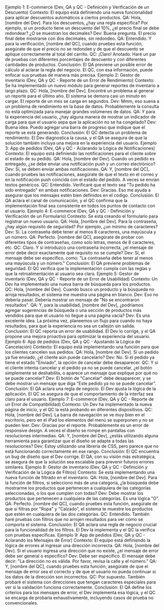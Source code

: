 Ejemplo 1: E-commerce (Dev, QA y QC - Definición y Verificación de un
Descuento)
Contexto: El equipo está definiendo una nueva funcionalidad para aplicar
descuentos automáticos a ciertos productos.
QA: Hola, [nombre del Dev]. Para los descuentos, ¿hay una regla específica? Por
ejemplo, si un producto tiene un descuento del 10%, ¿el precio final se debe
redondear? ¿O se muestran los decimales?
Dev: Buena pregunta. El precio final debe mostrarse con dos decimales, sin
redondeo.
QA: Entendido. Y para la verificación, [nombre del QC], cuando pruebes esta
función, asegúrate de que el precio no se redondee y de que el descuento se
aplique correctamente al total del carrito.
QC: ¡Claro! Anotado. Haré un par de pruebas con diferentes porcentajes de
descuento y con diferentes cantidades de productos.
Conclusión: El QA previene un posible error de cálculo al aclarar la regla del
negocio. El QC, con esa información, puede enfocar sus pruebas de manera más
precisa.
Ejemplo 2: Gestor de inventario (Dev, QA y QC - Reporte de un Error de
Rendimiento)
Contexto: Se ha implementado un nuevo módulo para generar reportes de
inventario a largo plazo.
QC: Hola, [nombre del Dev]. Encontré un problema al generar un reporte para el
último año. El sistema se demora casi un minuto en cargar. El reporte de un mes
se carga en segundos.
Dev: Mmm, eso suena a un problema de rendimiento en la base de datos.
Probablemente la consulta no está optimizada para manejar grandes volúmenes
de datos.
QA: Y para la experiencia del usuario, ¿hay alguna manera de mostrar un indicador
de carga para que el usuario sepa que la aplicación no se ha congelado?
Dev: Buena idea. Puedo agregar una barra de progreso que indique que el reporte
se está generando.
Conclusión: El QC detecta un problema de rendimiento. El Dev diagnostica la
causa, y el QA se asegura de que la solución también incluya una mejora en la
experiencia del usuario.
Ejemplo 3: App de pedidos (Dev, QA y QC - Aclarando la Lógica de
Notificaciones)
Contexto: El equipo está definiendo las notificaciones para el cliente sobre el
estado de su pedido.
QA: Hola, [nombre del Dev]. Cuando un pedido es entregado, ¿se debe enviar una
notificación push y un correo electrónico?
Dev: Sí, se deben enviar ambas notificaciones.
QA: Y, [nombre del QC], cuando pruebes las notificaciones, asegúrate de que el
texto en el correo y en la notificación push coincida con el estado del pedido. A
veces se envían textos genéricos.
QC: Entendido. Verificaré que el texto sea "Tu pedido ha sido entregado" en
ambas notificaciones.
Dev: Gracias. Eso me ayuda a asegurar que los mensajes estén bien definidos en
el código.
Conclusión: El QA aclara el canal de comunicación, y el QC confirma que la
implementación final sea consistente en todos los puntos de contacto con el
usuario.
Ejemplo 4: E-commerce (Dev, QA y QC - Definición y Verificación de un
Formulario)
Contexto: Se está creando el formulario para registrar un nuevo usuario.
QA: Hola, [nombre del Dev]. Para la contraseña, ¿hay algún requisito de
seguridad? Por ejemplo, ¿un mínimo de caracteres?
Dev: Sí. La contraseña debe tener al menos 8 caracteres, una mayúscula y un
número.
QA: Perfecto. [nombre del QC], asegúrate de probar con diferentes tipos de
contraseñas, como solo letras, menos de 8 caracteres, etc.
QC: Claro. Y si introduzco una contraseña incorrecta, ¿el mensaje de error debe
decir exactamente qué requisito no se cumple?
Dev: Sí, el mensaje debe ser específico, como: "La contraseña debe tener al
menos una mayúscula y un número."
Conclusión: El QA previene problemas de seguridad. El QC verifica que la
implementación cumpla con las reglas y que la retroalimentación al usuario sea
clara.
Ejemplo 5: Gestor de inventario (Dev, QA y QC - Reporte de un Error de
Usabilidad)
Contexto: Un Dev ha implementado una nueva barra de búsqueda para los
productos.
QC: Hola, [nombre del Dev]. Cuando busco un producto y la búsqueda no arroja
resultados, el sistema me muestra una página en blanco.
Dev: Eso no debería pasar. Debería mostrar un mensaje de "No se encontraron
resultados".
QA: Y, para la usabilidad, [nombre del Dev], ¿podríamos agregar sugerencias de
búsqueda o una sección de productos más vendidos para que el usuario no llegue
a una página vacía?
Dev: Es una excelente idea. La próxima vez, planeemos un flujo para cuando no
haya resultados, para que la experiencia no sea un callejón sin salida.
Conclusión: El QC reporta un error de usabilidad. El Dev lo corrige, y el QA
propone una mejora proactiva para optimizar la experiencia del usuario.
Ejemplo 6: App de pedidos (Dev, QA y QC - Ajustando la Lógica de
Cancelación)
Contexto: El equipo está implementando una función para que los clientes
cancelen sus pedidos.
QA: Hola, [nombre del Dev]. Si un pedido ya fue enviado, ¿el cliente aún puede
cancelarlo?
Dev: No. Si el pedido ya tiene el estado "Enviado", la opción de cancelar debe
desaparecer.
QC: Y si el cliente intenta cancelar y el pedido ya no se puede cancelar, ¿el botón
simplemente se deshabilita, o aparece un mensaje que explique por qué no se
puede cancelar?
Dev: El botón de "Cancelar" debe desaparecer, y se debe mostrar un mensaje que
diga "Este pedido ya no se puede cancelar".
Conclusión: El QA aclara una regla de negocio. El Dev ajusta la lógica de la
aplicación. El QC se asegura de que el comportamiento de la interfaz sea claro
para el usuario.
Ejemplo 7: E-commerce (Dev, QA y QC - Reporte de un Error de
Compatibilidad)
Contexto: Un Dev ha implementado la nueva página de inicio, y el QC la está
probando en diferentes dispositivos.
QC: Hola, [nombre del Dev]. La barra de navegación se ve muy bien en el
escritorio, pero en el iPad los elementos del menú se superponen y no se pueden
leer.
Dev: Gracias por el reporte. Probablemente es un error de responsive design. A
veces el diseño se rompe en pantallas con resoluciones intermedias.
QA: Y, [nombre del Dev], ¿estás utilizando alguna herramienta para garantizar que
el diseño se adapte a todas las resoluciones?
Dev: Estoy utilizando una librería de CSS, pero parece que no está funcionando
correctamente en ese rango.
Conclusión: El QC encuentra un bug de diseño que el Dev corrige. El QA, con su
visión más estratégica, se asegura de que la solución sea escalable para prevenir
futuros errores similares.
Ejemplo 8: Gestor de inventario (Dev, QA y QC - Definición y Verificación de la
Lógica de Filtros)
Contexto: Se está implementando una nueva función de filtrado en el inventario.
QA: Hola, [nombre del Dev]. Para la función de filtros, si selecciono más de una
categoría, ¿la búsqueda debe mostrarme los productos que pertenecen a
cualquiera de las categorías seleccionadas, o los que cumplen con todas?
Dev: Debe mostrar los productos que pertenecen a cualquiera de las categorías.
Es una lógica "O".
QA: Perfecto. [nombre del QC], cuando pruebes esta función, asegúrate de que si
filtras por "Ropa" y "Calzado", el sistema te muestre los productos que estén en
cualquiera de las dos categorías.
QC: Entendido. También haré pruebas con filtros que no arrojen resultados para
ver cómo se comporta el sistema.
Conclusión: El QA aclara una regla de negocio crucial para la funcionalidad de los
filtros. El Dev la implementa y el QC la verifica con pruebas específicas.
Ejemplo 9: App de pedidos (Dev, QA y QC - Aclarando los Mensajes de Error)
Contexto: El equipo está definiendo la lógica de errores al ingresar una dirección
incorrecta.
QA: Hola, [nombre del Dev]. Si el usuario ingresa una dirección que no existe, ¿el
mensaje de error debe ser general o específico?
Dev: Debe ser específico. El mensaje debe decir: "La dirección no es válida. Por
favor, revisa la calle y el número."
QA: Y, [nombre del QC], cuando pruebes esta función, asegúrate de que el
mensaje de error sea el correcto y de que el usuario no pueda continuar si los
datos de la dirección son incorrectos.
QC: Por supuesto. También probaré el sistema con direcciones que tengan
caracteres especiales para ver si la validación funciona correctamente.
Conclusión: El QA define los criterios para los mensajes de error, el Dev
implementa esa lógica, y el QC se encarga de probarla exhaustivamente,
incluyendo casos de prueba no convencionales.